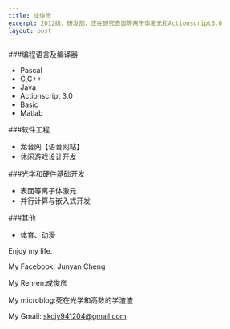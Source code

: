 ```yaml
---
title: 成俊彦
excerpt: 2012级，研发部，正在研究表面等离子体激元和Actionscript3.0
layout: post
---
```

###编程语言及编译器
 - Pascal
 - C,C++
 - Java
 - Actionscript 3.0 
 - Basic
 - Matlab

###软件工程
 - 龙音网【语音网站】
 - 休闲游戏设计开发 

###光学和硬件基础开发
 - 表面等离子体激元
 - 并行计算与嵌入式开发

###其他
 - 体育、动漫
 

Enjoy my life.

My Facebook: Junyan Cheng

My Renren:成俊彦

My microblog:死在光学和高数的学渣渣    

My Gmail: skcjy941204@gmail.com
